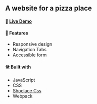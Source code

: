## A website for a pizza place

#### 🧪 [Live Demo](https://github.com/Pety99/restaurant-page)


 #### 🔔  Features
 -   Responsive design
-   Navigation Tabs
-   Accessible form
 
 #### 🛠️  Built with
- JavaScript
- CSS
- [Shoelace Css](https://shoelace.style/)
- Webpack
